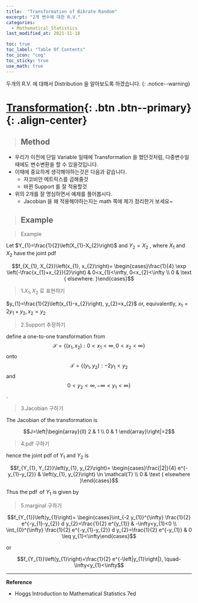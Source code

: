 ```yaml
---
title:  "Transformation of Bibrate Random"
excerpt: "2개 변수에 대한 R.V."
categories:
  - Mathematical_Statistics
last_modified_at: 2021-11-18

toc: true
toc_label: "Table Of Contents"
toc_icon: "cog"
toc_sticky: true
use_math: true
---
```


 두개의 R.V. 에 대해서 Distribution 을 알아보도록 하겠습니다.
{: .notice--warning}

# [Transformation](#link){: .btn .btn--primary}{: .align-center}

> ## Method

- 우리가 이전에 단일 Variable 일때에 Transformation 을 했던것처럼, 다중변수일때에도 변수변환을 할 수 있을것입니다.
- 이때에 중요하게 생각해야하는것은 다음과 같습니다.
  - 자코비안 메트릭스를 곱해줄것
  - 바뀐 Support 를 잘 적용할것
- 위의 2개를 잘 명심하면서 예제를 풀어봅시다. 
  - Jacobian 을 왜 적용해야하는지는 math 쪽에 제가 정리한거 보세요~

> ## Example

> Example

Let $Y_{1}=\frac{1}{2}\left(X_{1}-X_{2}\right)$ and $Y_{2}=X_{2}$ , where $X_{1}$ and $X_{2}$ have the joint pdf

$$f_{X_{1}, X_{2}}\left(x_{1}, x_{2}\right)= \begin{cases}\frac{1}{4} \exp \left(-\frac{x_{1}+x_{2}}{2}\right) & 0<x_{1}<\infty, 0<x_{2}<\infty \\ 0 & \text { elsewhere. }\end{cases}$$

> 1.$X_1 ,X_2$ 로 표현하기

$y_{1}=\frac{1}{2}\left(x_{1}-x_{2}\right), y_{2}=x_{2}$ or, equivalently, $x_{1}=2 y_{1}+y_{2}, x_{2}=y_{2}$ 

> 2.Support 추정하기

define a one-to-one transformation from $$\mathcal{S}=\left\{\left(x_{1}, x_{2}\right): 0<x_{1}<\infty, 0<x_{2}<\infty\right\}$$ onto $$\mathcal{T}=\left\{\left(y_{1}, y_{2}\right):-2 y_{1}<y_{2}\right.$$ and $$\left.0<y_{2}<\infty,-\infty<y_{1}<\infty\right\}$$. 

> 3.Jacobian 구하기

The Jacobian of the transformation is

$$J=\left|\begin{array}{ll}
2 & 1 \\
0 & 1
\end{array}\right|=2$$

> 4.pdf 구하기

hence the joint pdf of $Y_{1}$ and $Y_{2}$ is

$$f_{Y_{1}, Y_{2}}\left(y_{1}, y_{2}\right)= \begin{cases}\frac{|2|}{4} e^{-y_{1}-y_{2}} & \left(y_{1}, y_{2}\right) \in \mathcal{T} \\ 0 & \text { elsewhere }\end{cases}$$

Thus the $\operatorname{pdf}$ of $Y_{1}$ is given by
> 5.marginal 구하기

$$f_{Y_{1}}\left(y_{1}\right)= \begin{cases}\int_{-2 y_{1}}^{\infty} \frac{1}{2} e^{-y_{1}-y_{2}} d y_{2}=\frac{1}{2} e^{y_{1}} & -\infty<y_{1}<0 \\ \int_{0}^{\infty} \frac{1}{2} e^{-y_{1}-y_{2}} d y_{2}=\frac{1}{2} e^{-y_{1}} & 0 \leq y_{1}<\infty\end{cases}$$

or

$$f_{Y_{1}}\left(y_{1}\right)=\frac{1}{2} e^{-\left|y_{1}\right|}, \quad-\infty<y_{1}<\infty$$

---

**Reference**

- Hoggs Introduction to Mathematical Statistics 7ed



